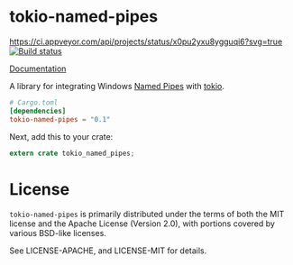 # tokio-named-pipes
https://ci.appveyor.com/api/projects/status/x0pu2yxu8ygguqi6?svg=true
[![Build status]()](https://ci.appveyor.com/project/nikvolf/tokio-named-pipes)

[Documentation](http://alexcrichton.com/tokio-named-pipes)

A library for integrating Windows [Named Pipes] with [tokio].

[Named Pipes]: https://msdn.microsoft.com/en-us/library/windows/desktop/aa365590(v=vs.85).aspx
[tokio]: https://github.com/tokio-rs/tokio

```toml
# Cargo.toml
[dependencies]
tokio-named-pipes = "0.1"
```

Next, add this to your crate:

```rust
extern crate tokio_named_pipes;
```

# License

`tokio-named-pipes` is primarily distributed under the terms of both the MIT
license and the Apache License (Version 2.0), with portions covered by various
BSD-like licenses.

See LICENSE-APACHE, and LICENSE-MIT for details.


